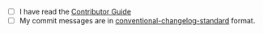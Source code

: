 <!-- If this is your first PR for redux-observable, please mark these boxes to confirm (otherwise you can exclude them)-->

- [ ] I have read the [Contributor Guide](https://github.com/redux-observable/redux-observable/blob/master/CONTRIBUTING.md)
- [ ] My commit messages are in [conventional-changelog-standard](https://github.com/redux-observable/redux-observable/blob/master/CONTRIBUTING.md#sending-a-pull-request) format.
